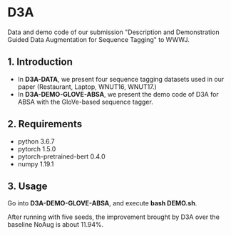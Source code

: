 # D3A
Data and demo code of our submission "Description and Demonstration Guided Data Augmentation for Sequence Tagging" to WWWJ.

## 1. Introduction
* In **D3A-DATA**, we present four sequence tagging datasets used in our paper (Restaurant, Laptop, WNUT16, WNUT17.)
* In **D3A-DEMO-GLOVE-ABSA**, we present the demo code of D3A for ABSA with the GloVe-based sequence tagger.

## 2. Requirements
* python 3.6.7
* pytorch 1.5.0
* pytorch-pretrained-bert 0.4.0
* numpy 1.19.1

## 3. Usage
Go into **D3A-DEMO-GLOVE-ABSA**, and execute **bash DEMO.sh**.

After running with five seeds, the improvement brought by D3A over the baseline NoAug is about 11.94%.

